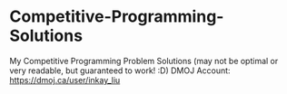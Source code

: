 # Competitive-Programming-Solutions
My Competitive Programming Problem Solutions (may not be optimal or very readable, but guaranteed to work! :D)
DMOJ Account: https://dmoj.ca/user/inkay_liu
